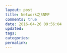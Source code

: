 ```yaml
---
layout: post
title: Network之SNMP
comments: true
date: 2016-04-26 09:56:04
updated:
tags:
categories:
permalink:
---
```


